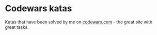 # Codewars katas

Katas that have been solved by me on [codewars.com](http://www.codewars.com) - the great site with great tasks.
